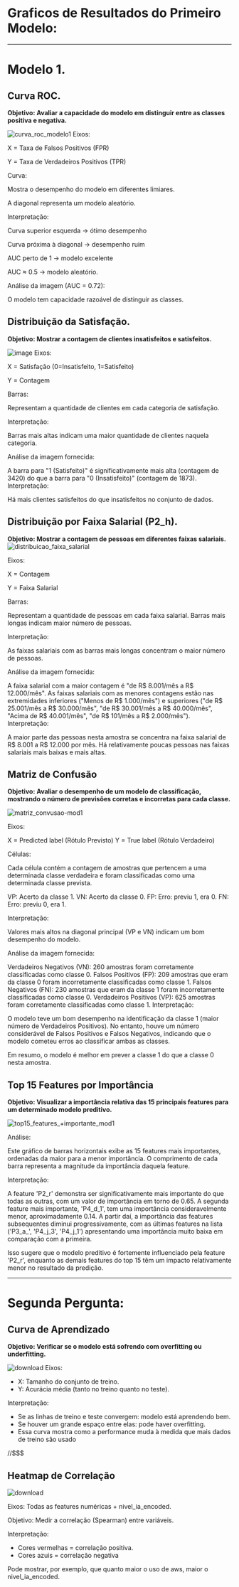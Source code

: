# Graficos de Resultados do Primeiro Modelo: 

---
# Modelo 1.


## Curva ROC.

**Objetivo: Avaliar a capacidade do modelo em distinguir entre as classes positiva e negativa.**

![curva_roc_modelo1](https://github.com/user-attachments/assets/55dd85e2-b373-4032-a3a3-1f99632ef774)
Eixos:

X = Taxa de Falsos Positivos (FPR)

Y = Taxa de Verdadeiros Positivos (TPR)

Curva:

Mostra o desempenho do modelo em diferentes limiares.

A diagonal representa um modelo aleatório.

Interpretação:

Curva superior esquerda → ótimo desempenho

Curva próxima à diagonal → desempenho ruim

AUC perto de 1 → modelo excelente

AUC ≈ 0.5 → modelo aleatório.

Análise da imagem (AUC = 0.72):

O modelo tem capacidade razoável de distinguir as classes.



## Distribuição da Satisfação.
**Objetivo: Mostrar a contagem de clientes insatisfeitos e satisfeitos.**

![image](https://github.com/user-attachments/assets/a6a6b92a-7fcb-4ba8-8667-44aed9847eb9)
Eixos:

X = Satisfação (0=Insatisfeito, 1=Satisfeito)

Y = Contagem

Barras:

Representam a quantidade de clientes em cada categoria de satisfação.

Interpretação:

Barras mais altas indicam uma maior quantidade de clientes naquela categoria.

Análise da imagem fornecida:

A barra para "1 (Satisfeito)" é significativamente mais alta (contagem de 3420) do que a barra para "0 (Insatisfeito)" (contagem de 1873).
Interpretação:

Há mais clientes satisfeitos do que insatisfeitos no conjunto de dados.



## Distribuição por Faixa Salarial (P2_h).
**Objetivo: Mostrar a contagem de pessoas em diferentes faixas salariais.**
![distribuicao_faixa_salarial](https://github.com/user-attachments/assets/22c92a89-60b9-4b13-8433-79dffb9ae177)

Eixos:

X = Contagem

Y = Faixa Salarial

Barras:

Representam a quantidade de pessoas em cada faixa salarial. Barras mais longas indicam maior número de pessoas.

Interpretação:

As faixas salariais com as barras mais longas concentram o maior número de pessoas.

Análise da imagem fornecida:

A faixa salarial com a maior contagem é "de R$ 8.001/mês a R$ 12.000/mês".
As faixas salariais com as menores contagens estão nas extremidades inferiores ("Menos de R$ 1.000/mês") e superiores ("de R$ 25.001/mês a R$ 30.000/mês", "de R$ 30.001/mês a R$ 40.000/mês", "Acima de R$ 40.001/mês", "de R$ 101/mês a R$ 2.000/mês").
Interpretação:

A maior parte das pessoas nesta amostra se concentra na faixa salarial de R$ 8.001 a R$ 12.000 por mês. Há relativamente poucas pessoas nas faixas salariais mais baixas e mais altas.


## Matriz de Confusão
**Objetivo: Avaliar o desempenho de um modelo de classificação, mostrando o número de previsões corretas e incorretas para cada classe.**

![matriz_convusao-mod1](https://github.com/user-attachments/assets/25adea4d-332b-4503-8828-713b62c5bcf8)

Eixos:

X = Predicted label (Rótulo Previsto)
Y = True label (Rótulo Verdadeiro)

Células:

Cada célula contém a contagem de amostras que pertencem a uma determinada classe verdadeira e foram classificadas como uma determinada classe prevista.

VP: Acerto da classe 1.
VN: Acerto da classe 0.
FP: Erro: previu 1, era 0.
FN: Erro: previu 0, era 1.

Interpretação:

Valores mais altos na diagonal principal (VP e VN) indicam um bom desempenho do modelo.

Análise da imagem fornecida:

Verdadeiros Negativos (VN): 260 amostras foram corretamente classificadas como classe 0.
Falsos Positivos (FP): 209 amostras que eram da classe 0 foram incorretamente classificadas como classe 1.
Falsos Negativos (FN): 230 amostras que eram da classe 1 foram incorretamente classificadas como classe 0.
Verdadeiros Positivos (VP): 625 amostras foram corretamente classificadas como classe 1.
Interpretação:

O modelo teve um bom desempenho na identificação da classe 1 (maior número de Verdadeiros Positivos). No entanto, houve um número considerável de Falsos Positivos e Falsos Negativos, indicando que o modelo cometeu erros ao classificar ambas as classes.

Em resumo, o modelo é melhor em prever a classe 1 do que a classe 0 nesta amostra.


## Top 15 Features por Importância
**Objetivo: Visualizar a importância relativa das 15 principais features para um determinado modelo preditivo.**

![top15_features_+importante_mod1](https://github.com/user-attachments/assets/5e9c4d09-461d-4f8d-b726-94838041e6fe)

Análise:

Este gráfico de barras horizontais exibe as 15 features mais importantes, ordenadas da maior para a menor importância. O comprimento de cada barra representa a magnitude da importância daquela feature.

Interpretação:

A feature 'P2_r' demonstra ser significativamente mais importante do que todas as outras, com um valor de importância em torno de 0.65. A segunda feature mais importante, 'P4_d_1', tem uma importância consideravelmente menor, aproximadamente 0.14. A partir daí, a importância das features subsequentes diminui progressivamente, com as últimas features na lista ('P3_a_', 'P4_j_3', 'P4_j_1') apresentando uma importância muito baixa em comparação com a primeira.

Isso sugere que o modelo preditivo é fortemente influenciado pela feature 'P2_r', enquanto as demais features do top 15 têm um impacto relativamente menor no resultado da predição.

---
# Segunda Pergunta:

## Curva de Aprendizado
**Objetivo: Verificar se o modelo está sofrendo com overfitting ou underfitting.**

 ![download](https://github.com/user-attachments/assets/52ca93a9-b9d4-4668-ad61-700ad385e00a)
Eixos:
* X: Tamanho do conjunto de treino.
* Y: Acurácia média (tanto no treino quanto no teste).

Interpretação:
* Se as linhas de treino e teste convergem: modelo está aprendendo bem.
* Se houver um grande espaço entre elas: pode haver overfitting.
* Essa curva mostra como a performance muda à medida que mais dados de treino são usado

//$$$


## Heatmap de Correlação
![download](https://github.com/user-attachments/assets/10d2a5d3-f159-4036-8c98-83985fc743f4)

Eixos: Todas as features numéricas + nivel_ia_encoded.

Objetivo: Medir a correlação (Spearman) entre variáveis.

Interpretação:
* Cores vermelhas = correlação positiva.
* Cores azuis = correlação negativa
  
Pode mostrar, por exemplo, que quanto maior o uso de aws, maior o nivel_ia_encoded.

